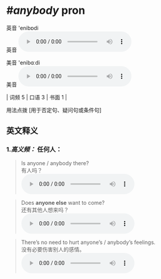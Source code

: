 # ***\#anybody*** pron
英音 'enibɒdi  
英音
<audio src="./media/anybody-B.aac" controls="controls"></audio>

美音 'enibɑːdi  
美音
<audio src="./media/anybody .aac" controls="controls"></audio>



| 词频 5 | 口语 3 | 书面 1 |  

用法点拨  [用于否定句、疑问句或条件句]

英文释义
---
### 1.*高义频：* **任何人：**  

 > Is anyone / anybody there?  
 > 有人吗？    
<audio src="./media/1-anyone.aac" controls="controls"></audio>

 > Does **anyone else** want to come?  
 > 还有其他人想来吗？    
<audio src="./media/2-anyone.aac" controls="controls"></audio>

 > There’s no need to hurt anyone’s / anybody’s feelings.  
 > 没有必要伤害别人的感情。    
<audio src="./media/3-anyone.aac" controls="controls"></audio>


